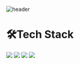 ![header](https://capsule-render.vercel.app/api?type=venom&text=robam's%20github&fontColor=7fffd4)

# 🛠️Tech Stack
<img src="https://img.shields.io/badge/react-20232a.svg?style=for-the-badge&logo=react&logoColor=61DAFB" /> <img src="https://img.shields.io/badge/javascript-F7DF1E.svg?style=for-the-badge&logo=javascript&logoColor=20232a" /> <img src="https://img.shields.io/badge/jQuery-87CEFA.svg?style=for-the-badge&logo=jquery&logoColor=0769AD" /> <img src="https://img.shields.io/badge/HTML-E34F26.svg?style=for-the-badge&logo=html&logoColor=E34F26" />
